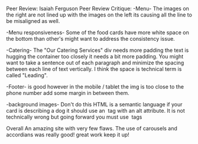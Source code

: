 Peer Review: Isaiah Ferguson
Peer Review Critique:
-Menu- The images on the right are not lined up with the images on the left its causing all the line to be misaligned as well.

-Menu responsiveness- Some of the food cards have more white space on the bottom than other's might want to address the consistency issue.

-Catering- The "Our Catering Services" div needs more padding the text is hugging the container too closely it needs a bit more padding. You might want to take a sentence out of each paragraph and minimize the spacing between each line of text vertically. I think the space is technical term is called "Leading".

-Footer- is good however in the mobile / tablet the img is too close to the phone number add some margin in between them.

-background images-
Don't do this HTML is a semantic language if your card is describing a dog it should use an <img> tag with an alt attribute.
It is not technically wrong but going forward you must use <img> tags


Overall An amazing site with very few flaws. The use of carousels and accordians was really good!  great work keep it up!

